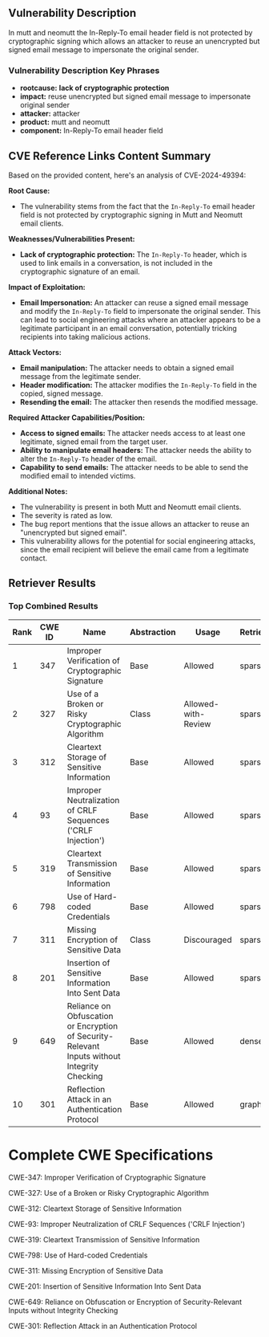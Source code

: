 ## Vulnerability Description
In mutt and neomutt the In-Reply-To email header field is not protected by cryptographic signing which allows an attacker to reuse an unencrypted but signed email message to impersonate the original sender.

### Vulnerability Description Key Phrases
- **rootcause:** **lack of cryptographic protection**
- **impact:** reuse unencrypted but signed email message to impersonate original sender
- **attacker:** attacker
- **product:** mutt and neomutt
- **component:** In-Reply-To email header field

## CVE Reference Links Content Summary
Based on the provided content, here's an analysis of CVE-2024-49394:

**Root Cause:**

*   The vulnerability stems from the fact that the `In-Reply-To` email header field is not protected by cryptographic signing in Mutt and Neomutt email clients.

**Weaknesses/Vulnerabilities Present:**

*   **Lack of cryptographic protection:** The `In-Reply-To` header, which is used to link emails in a conversation, is not included in the cryptographic signature of an email.

**Impact of Exploitation:**

*   **Email Impersonation:** An attacker can reuse a signed email message and modify the `In-Reply-To` field to impersonate the original sender. This can lead to social engineering attacks where an attacker appears to be a legitimate participant in an email conversation, potentially tricking recipients into taking malicious actions.

**Attack Vectors:**

*   **Email manipulation:** The attacker needs to obtain a signed email message from the legitimate sender.
*   **Header modification:**  The attacker modifies the `In-Reply-To` field in the copied, signed message.
*   **Resending the email:**  The attacker then resends the modified message.

**Required Attacker Capabilities/Position:**

*   **Access to signed emails:** The attacker needs access to at least one legitimate, signed email from the target user.
*   **Ability to manipulate email headers:** The attacker needs the ability to alter the `In-Reply-To` header of the email.
*   **Capability to send emails:** The attacker needs to be able to send the modified email to intended victims.

**Additional Notes:**

*   The vulnerability is present in both Mutt and Neomutt email clients.
*   The severity is rated as low.
*   The bug report mentions that the issue allows an attacker to reuse an "unencrypted but signed email".
*   This vulnerability allows for the potential for social engineering attacks, since the email recipient will believe the email came from a legitimate contact.

## Retriever Results

### Top Combined Results

| Rank | CWE ID | Name | Abstraction | Usage  | Retrievers | Individual Scores |
|------|--------|------|-------------|-------|------------|-------------------|
| 1 | 347 | Improper Verification of Cryptographic Signature | Base | Allowed | sparse | 0.253 |
| 2 | 327 | Use of a Broken or Risky Cryptographic Algorithm | Class | Allowed-with-Review | sparse | 0.252 |
| 3 | 312 | Cleartext Storage of Sensitive Information | Base | Allowed | sparse | 0.245 |
| 4 | 93 | Improper Neutralization of CRLF Sequences ('CRLF Injection') | Base | Allowed | sparse | 0.223 |
| 5 | 319 | Cleartext Transmission of Sensitive Information | Base | Allowed | sparse | 0.217 |
| 6 | 798 | Use of Hard-coded Credentials | Base | Allowed | sparse | 0.216 |
| 7 | 311 | Missing Encryption of Sensitive Data | Class | Discouraged | sparse | 0.216 |
| 8 | 201 | Insertion of Sensitive Information Into Sent Data | Base | Allowed | sparse | 0.214 |
| 9 | 649 | Reliance on Obfuscation or Encryption of Security-Relevant Inputs without Integrity Checking | Base | Allowed | dense | 0.435 |
| 10 | 301 | Reflection Attack in an Authentication Protocol | Base | Allowed | graph | 0.002 |



# Complete CWE Specifications

CWE-347: Improper Verification of Cryptographic Signature

CWE-327: Use of a Broken or Risky Cryptographic Algorithm

CWE-312: Cleartext Storage of Sensitive Information

CWE-93: Improper Neutralization of CRLF Sequences ('CRLF Injection')

CWE-319: Cleartext Transmission of Sensitive Information

CWE-798: Use of Hard-coded Credentials

CWE-311: Missing Encryption of Sensitive Data

CWE-201: Insertion of Sensitive Information Into Sent Data

CWE-649: Reliance on Obfuscation or Encryption of Security-Relevant Inputs without Integrity Checking

CWE-301: Reflection Attack in an Authentication Protocol